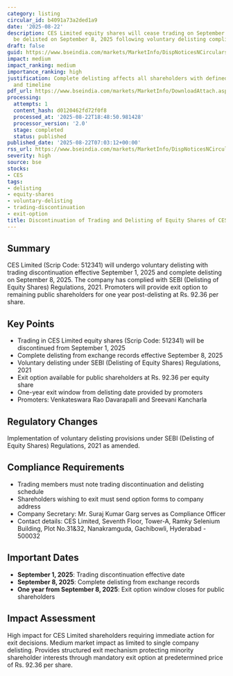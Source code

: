 ```yaml
---
category: listing
circular_id: b4091a73a2ded1a9
date: '2025-08-22'
description: CES Limited equity shares will cease trading on September 1, 2025 and
  be delisted on September 8, 2025 following voluntary delisting compliance.
draft: false
guid: https://www.bseindia.com/markets/MarketInfo/DispNoticesNCirculars.aspx?Noticeid={21FA6362-6155-45FC-A88F-7B0E9489460B}&noticeno=20250822-4&dt=08/22/2025&icount=4&totcount=86&flag=0
impact: medium
impact_ranking: medium
importance_ranking: high
justification: Complete delisting affects all shareholders with defined exit mechanism
  and timeline
pdf_url: https://www.bseindia.com/markets/MarketInfo/DownloadAttach.aspx?id=20250822-4&attachedId=
processing:
  attempts: 1
  content_hash: d0120462fd72f0f8
  processed_at: '2025-08-22T18:48:50.981428'
  processor_version: '2.0'
  stage: completed
  status: published
published_date: '2025-08-22T07:03:12+00:00'
rss_url: https://www.bseindia.com/markets/MarketInfo/DispNoticesNCirculars.aspx?Noticeid={21FA6362-6155-45FC-A88F-7B0E9489460B}&noticeno=20250822-4&dt=08/22/2025&icount=4&totcount=86&flag=0
severity: high
source: bse
stocks:
- CES
tags:
- delisting
- equity-shares
- voluntary-delisting
- trading-discontinuation
- exit-option
title: Discontinuation of Trading and Delisting of Equity Shares of CES Limited
---
```


## Summary

CES Limited (Scrip Code: 512341) will undergo voluntary delisting with trading discontinuation effective September 1, 2025 and complete delisting on September 8, 2025. The company has complied with SEBI (Delisting of Equity Shares) Regulations, 2021. Promoters will provide exit option to remaining public shareholders for one year post-delisting at Rs. 92.36 per share.

## Key Points

- Trading in CES Limited equity shares (Scrip Code: 512341) will be discontinued from September 1, 2025
- Complete delisting from exchange records effective September 8, 2025
- Voluntary delisting under SEBI (Delisting of Equity Shares) Regulations, 2021
- Exit option available for public shareholders at Rs. 92.36 per equity share
- One-year exit window from delisting date provided by promoters
- Promoters: Venkateswara Rao Davarapalli and Sreevani Kancharla

## Regulatory Changes

Implementation of voluntary delisting provisions under SEBI (Delisting of Equity Shares) Regulations, 2021 as amended.

## Compliance Requirements

- Trading members must note trading discontinuation and delisting schedule
- Shareholders wishing to exit must send option forms to company address
- Company Secretary: Mr. Suraj Kumar Garg serves as Compliance Officer
- Contact details: CES Limited, Seventh Floor, Tower-A, Ramky Selenium Building, Plot No.31&32, Nanakramguda, Gachibowli, Hyderabad - 500032

## Important Dates

- **September 1, 2025**: Trading discontinuation effective date
- **September 8, 2025**: Complete delisting from exchange records
- **One year from September 8, 2025**: Exit option window closes for public shareholders

## Impact Assessment

High impact for CES Limited shareholders requiring immediate action for exit decisions. Medium market impact as limited to single company delisting. Provides structured exit mechanism protecting minority shareholder interests through mandatory exit option at predetermined price of Rs. 92.36 per share.